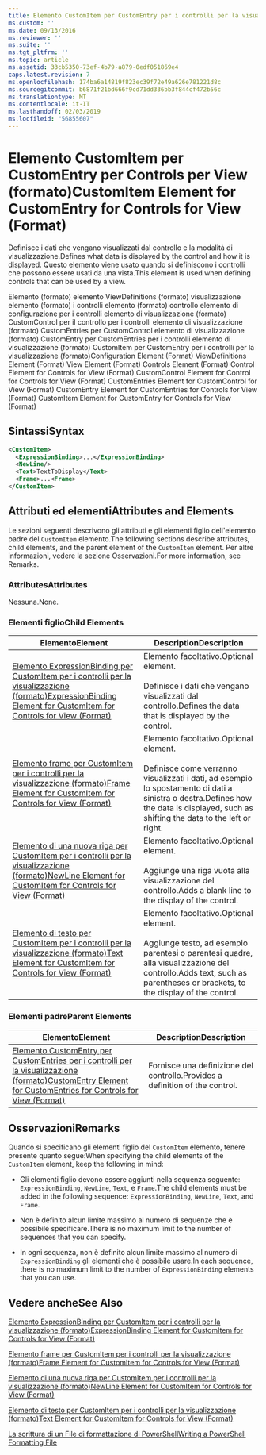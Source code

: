```yaml
---
title: Elemento CustomItem per CustomEntry per i controlli per la visualizzazione (formato) | Microsoft Docs
ms.custom: ''
ms.date: 09/13/2016
ms.reviewer: ''
ms.suite: ''
ms.tgt_pltfrm: ''
ms.topic: article
ms.assetid: 33cb5350-73ef-4b79-a879-0edf051869e4
caps.latest.revision: 7
ms.openlocfilehash: 174ba6a14819f823ec39f72e49a626e781221d8c
ms.sourcegitcommit: b6871f21bd666f9cd71dd336bb3f844cf472b56c
ms.translationtype: MT
ms.contentlocale: it-IT
ms.lasthandoff: 02/03/2019
ms.locfileid: "56855607"
---
```

# <a name="customitem-element-for-customentry-for-controls-for-view-format"></a><span data-ttu-id="4923e-102">Elemento CustomItem per CustomEntry per Controls per View (formato)</span><span class="sxs-lookup"><span data-stu-id="4923e-102">CustomItem Element for CustomEntry for Controls for View (Format)</span></span>

<span data-ttu-id="4923e-103">Definisce i dati che vengano visualizzati dal controllo e la modalità di visualizzazione.</span><span class="sxs-lookup"><span data-stu-id="4923e-103">Defines what data is displayed by the control and how it is displayed.</span></span> <span data-ttu-id="4923e-104">Questo elemento viene usato quando si definiscono i controlli che possono essere usati da una vista.</span><span class="sxs-lookup"><span data-stu-id="4923e-104">This element is used when defining controls that can be used by a view.</span></span>

<span data-ttu-id="4923e-105">Elemento (formato) elemento ViewDefinitions (formato) visualizzazione elemento (formato) i controlli elemento (formato) controllo elemento di configurazione per i controlli elemento di visualizzazione (formato) CustomControl per il controllo per i controlli elemento di visualizzazione (formato) CustomEntries per CustomControl elemento di visualizzazione (formato) CustomEntry per CustomEntries per i controlli elemento di visualizzazione (formato) CustomItem per CustomEntry per i controlli per la visualizzazione (formato)</span><span class="sxs-lookup"><span data-stu-id="4923e-105">Configuration Element (Format) ViewDefinitions Element (Format) View Element (Format) Controls Element (Format) Control Element for Controls for View (Format) CustomControl Element for Control for Controls for View (Format) CustomEntries Element for CustomControl for View (Format) CustomEntry Element for CustomEntries for Controls for View (Format) CustomItem Element for CustomEntry for Controls for View (Format)</span></span>

## <a name="syntax"></a><span data-ttu-id="4923e-106">Sintassi</span><span class="sxs-lookup"><span data-stu-id="4923e-106">Syntax</span></span>

```xml
<CustomItem>
  <ExpressionBinding>...</ExpressionBinding>
  <NewLine/>
  <Text>TextToDisplay</Text>
  <Frame>...<Frame>
</CustomItem>
```

## <a name="attributes-and-elements"></a><span data-ttu-id="4923e-107">Attributi ed elementi</span><span class="sxs-lookup"><span data-stu-id="4923e-107">Attributes and Elements</span></span>

<span data-ttu-id="4923e-108">Le sezioni seguenti descrivono gli attributi e gli elementi figlio dell'elemento padre del `CustomItem` elemento.</span><span class="sxs-lookup"><span data-stu-id="4923e-108">The following sections describe attributes, child elements, and the parent element of the `CustomItem` element.</span></span> <span data-ttu-id="4923e-109">Per altre informazioni, vedere la sezione Osservazioni.</span><span class="sxs-lookup"><span data-stu-id="4923e-109">For more information, see Remarks.</span></span>

### <a name="attributes"></a><span data-ttu-id="4923e-110">Attributes</span><span class="sxs-lookup"><span data-stu-id="4923e-110">Attributes</span></span>

<span data-ttu-id="4923e-111">Nessuna.</span><span class="sxs-lookup"><span data-stu-id="4923e-111">None.</span></span>

### <a name="child-elements"></a><span data-ttu-id="4923e-112">Elementi figlio</span><span class="sxs-lookup"><span data-stu-id="4923e-112">Child Elements</span></span>

|<span data-ttu-id="4923e-113">Elemento</span><span class="sxs-lookup"><span data-stu-id="4923e-113">Element</span></span>|<span data-ttu-id="4923e-114">Description</span><span class="sxs-lookup"><span data-stu-id="4923e-114">Description</span></span>|
|-------------|-----------------|
|[<span data-ttu-id="4923e-115">Elemento ExpressionBinding per CustomItem per i controlli per la visualizzazione (formato)</span><span class="sxs-lookup"><span data-stu-id="4923e-115">ExpressionBinding Element for CustomItem for Controls for View (Format)</span></span>](./expressionbinding-element-for-customitem-for-controls-for-view-format.md)|<span data-ttu-id="4923e-116">Elemento facoltativo.</span><span class="sxs-lookup"><span data-stu-id="4923e-116">Optional element.</span></span><br /><br /> <span data-ttu-id="4923e-117">Definisce i dati che vengano visualizzati dal controllo.</span><span class="sxs-lookup"><span data-stu-id="4923e-117">Defines the data that is displayed by the control.</span></span>|
|[<span data-ttu-id="4923e-118">Elemento frame per CustomItem per i controlli per la visualizzazione (formato)</span><span class="sxs-lookup"><span data-stu-id="4923e-118">Frame Element for CustomItem for Controls for View (Format)</span></span>](./frame-element-for-customitem-for-controls-for-view-format.md)|<span data-ttu-id="4923e-119">Elemento facoltativo.</span><span class="sxs-lookup"><span data-stu-id="4923e-119">Optional element.</span></span><br /><br /> <span data-ttu-id="4923e-120">Definisce come verranno visualizzati i dati, ad esempio lo spostamento di dati a sinistra o destra.</span><span class="sxs-lookup"><span data-stu-id="4923e-120">Defines how the data is displayed, such as shifting the data to the left or right.</span></span>|
|[<span data-ttu-id="4923e-121">Elemento di una nuova riga per CustomItem per i controlli per la visualizzazione (formato)</span><span class="sxs-lookup"><span data-stu-id="4923e-121">NewLine Element for CustomItem for Controls for View (Format)</span></span>](./newline-element-for-customitem-for-controls-for-view-format.md)|<span data-ttu-id="4923e-122">Elemento facoltativo.</span><span class="sxs-lookup"><span data-stu-id="4923e-122">Optional element.</span></span><br /><br /> <span data-ttu-id="4923e-123">Aggiunge una riga vuota alla visualizzazione del controllo.</span><span class="sxs-lookup"><span data-stu-id="4923e-123">Adds a blank line to the display of the control.</span></span>|
|[<span data-ttu-id="4923e-124">Elemento di testo per CustomItem per i controlli per la visualizzazione (formato)</span><span class="sxs-lookup"><span data-stu-id="4923e-124">Text Element for CustomItem for Controls for View (Format)</span></span>](./text-element-for-customitem-for-controls-for-view-format.md)|<span data-ttu-id="4923e-125">Elemento facoltativo.</span><span class="sxs-lookup"><span data-stu-id="4923e-125">Optional element.</span></span><br /><br /> <span data-ttu-id="4923e-126">Aggiunge testo, ad esempio parentesi o parentesi quadre, alla visualizzazione del controllo.</span><span class="sxs-lookup"><span data-stu-id="4923e-126">Adds text, such as parentheses or brackets, to the display of the control.</span></span>|

### <a name="parent-elements"></a><span data-ttu-id="4923e-127">Elementi padre</span><span class="sxs-lookup"><span data-stu-id="4923e-127">Parent Elements</span></span>

|<span data-ttu-id="4923e-128">Elemento</span><span class="sxs-lookup"><span data-stu-id="4923e-128">Element</span></span>|<span data-ttu-id="4923e-129">Description</span><span class="sxs-lookup"><span data-stu-id="4923e-129">Description</span></span>|
|-------------|-----------------|
|[<span data-ttu-id="4923e-130">Elemento CustomEntry per CustomEntries per i controlli per la visualizzazione (formato)</span><span class="sxs-lookup"><span data-stu-id="4923e-130">CustomEntry Element for CustomEntries for Controls for View (Format)</span></span>](./customentry-element-for-customentries-for-controls-for-view-format.md)|<span data-ttu-id="4923e-131">Fornisce una definizione del controllo.</span><span class="sxs-lookup"><span data-stu-id="4923e-131">Provides a definition of the control.</span></span>|

## <a name="remarks"></a><span data-ttu-id="4923e-132">Osservazioni</span><span class="sxs-lookup"><span data-stu-id="4923e-132">Remarks</span></span>

<span data-ttu-id="4923e-133">Quando si specificano gli elementi figlio del `CustomItem` elemento, tenere presente quanto segue:</span><span class="sxs-lookup"><span data-stu-id="4923e-133">When specifying the child elements of the `CustomItem` element, keep the following in mind:</span></span>

- <span data-ttu-id="4923e-134">Gli elementi figlio devono essere aggiunti nella sequenza seguente: `ExpressionBinding`, `NewLine`, `Text`, e `Frame`.</span><span class="sxs-lookup"><span data-stu-id="4923e-134">The child elements must be added in the following sequence: `ExpressionBinding`, `NewLine`, `Text`, and `Frame`.</span></span>

- <span data-ttu-id="4923e-135">Non è definito alcun limite massimo al numero di sequenze che è possibile specificare.</span><span class="sxs-lookup"><span data-stu-id="4923e-135">There is no maximum limit to the number of sequences that you can specify.</span></span>

- <span data-ttu-id="4923e-136">In ogni sequenza, non è definito alcun limite massimo al numero di `ExpressionBinding` gli elementi che è possibile usare.</span><span class="sxs-lookup"><span data-stu-id="4923e-136">In each sequence, there is no maximum limit to the number of `ExpressionBinding` elements that you can use.</span></span>

## <a name="see-also"></a><span data-ttu-id="4923e-137">Vedere anche</span><span class="sxs-lookup"><span data-stu-id="4923e-137">See Also</span></span>

[<span data-ttu-id="4923e-138">Elemento ExpressionBinding per CustomItem per i controlli per la visualizzazione (formato)</span><span class="sxs-lookup"><span data-stu-id="4923e-138">ExpressionBinding Element for CustomItem for Controls for View (Format)</span></span>](./expressionbinding-element-for-customitem-for-controls-for-view-format.md)

[<span data-ttu-id="4923e-139">Elemento frame per CustomItem per i controlli per la visualizzazione (formato)</span><span class="sxs-lookup"><span data-stu-id="4923e-139">Frame Element for CustomItem for Controls for View (Format)</span></span>](./frame-element-for-customitem-for-controls-for-view-format.md)

[<span data-ttu-id="4923e-140">Elemento di una nuova riga per CustomItem per i controlli per la visualizzazione (formato)</span><span class="sxs-lookup"><span data-stu-id="4923e-140">NewLine Element for CustomItem for Controls for View (Format)</span></span>](./newline-element-for-customitem-for-controls-for-view-format.md)

[<span data-ttu-id="4923e-141">Elemento di testo per CustomItem per i controlli per la visualizzazione (formato)</span><span class="sxs-lookup"><span data-stu-id="4923e-141">Text Element for CustomItem for Controls for View (Format)</span></span>](./text-element-for-customitem-for-controls-for-view-format.md)

[<span data-ttu-id="4923e-142">La scrittura di un File di formattazione di PowerShell</span><span class="sxs-lookup"><span data-stu-id="4923e-142">Writing a PowerShell Formatting File</span></span>](./writing-a-powershell-formatting-file.md)
